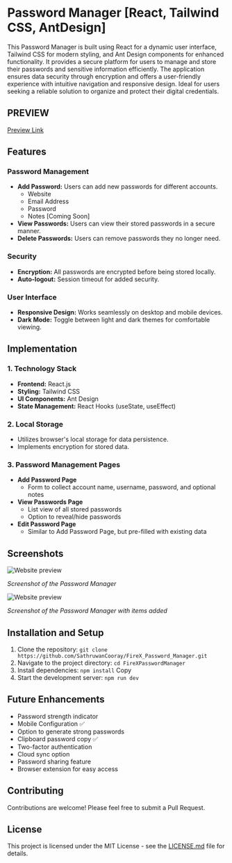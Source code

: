 # Password Manager [React, Tailwind CSS, AntDesign]

This Password Manager is built using React for a dynamic user interface, Tailwind CSS for modern styling, and Ant Design components for enhanced functionality. It provides a secure platform for users to manage and store their passwords and sensitive information efficiently. The application ensures data security through encryption and offers a user-friendly experience with intuitive navigation and responsive design. Ideal for users seeking a reliable solution to organize and protect their digital credentials.

## PREVIEW
[Preview Link](https://github.com/SathruwanCooray/FireX_Password_Manager/assets/150252729/4490a1a3-7592-4984-9bdf-40db39c1f3c9)

## Features

### Password Management
- **Add Password:** Users can add new passwords for different accounts.
  - Website
  - Email Address
  - Password
  - Notes [Coming Soon]
- **View Passwords:** Users can view their stored passwords in a secure manner.
- **Delete Passwords:** Users can remove passwords they no longer need.

### Security
- **Encryption:** All passwords are encrypted before being stored locally.
- **Auto-logout:** Session timeout for added security.

### User Interface
- **Responsive Design:** Works seamlessly on desktop and mobile devices.
- **Dark Mode:** Toggle between light and dark themes for comfortable viewing.

## Implementation

### 1. Technology Stack
- **Frontend:** React.js
- **Styling:** Tailwind CSS
- **UI Components:** Ant Design
- **State Management:** React Hooks (useState, useEffect)

### 2. Local Storage
- Utilizes browser's local storage for data persistence.
- Implements encryption for stored data.

### 3. Password Management Pages
- **Add Password Page**
  - Form to collect account name, username, password, and optional notes
- **View Passwords Page**
  - List view of all stored passwords
  - Option to reveal/hide passwords
- **Edit Password Page**
  - Similar to Add Password Page, but pre-filled with existing data
 
## Screenshots

![Website preview](https://github.com/SathruwanCooray/FireX_Login_System/assets/150252729/7f917cc9-291f-40a3-972a-1e22fe111ba7)

*Screenshot of the Password Manager*

![Website preview](https://github.com/SathruwanCooray/FireX_Login_System/assets/150252729/3538b026-9bce-4861-9a12-289877388116)

*Screenshot of the Password Manager with items added*

## Installation and Setup

1. Clone the repository:
`git clone https://github.com/SathruwanCooray/FireX_Password_Manager.git`
2. Navigate to the project directory:
`cd FireXPasswordManager`
3. Install dependencies:
`npm install`
Copy
4. Start the development server:
`npm run dev`

## Future Enhancements

- Password strength indicator
- Mobile Configuration ✅
- Option to generate strong passwords
- Clipboard password copy ✅
- Two-factor authentication
- Cloud sync option
- Password sharing feature
- Browser extension for easy access

## Contributing

Contributions are welcome! Please feel free to submit a Pull Request.

## License

This project is licensed under the MIT License - see the [LICENSE.md](LICENSE.md) file for details.
